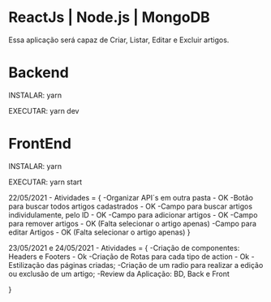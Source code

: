 # ReactJs | Node.js | MongoDB

Essa aplicação será capaz de Criar, Listar, Editar e Excluir artigos.

# Backend 
INSTALAR:
yarn 

EXECUTAR:
yarn dev

# FrontEnd
INSTALAR:
yarn 

EXECUTAR:
yarn start

22/05/2021 - Atividades = {
-Organizar API´s em outra pasta - OK
-Botão para buscar todos artigos cadastrados - OK
-Campo para buscar artigos individulamente, pelo ID - OK 
-Campo para adicionar artigos - OK
-Campo para remover artigos - OK (Falta selecionar o artigo apenas)
-Campo para editar Artigos - OK (Falta selecionar o artigo apenas)
}

23/05/2021 e 24/05/2021 - Atividades = { 
-Criação de componentes: Headers e Footers - Ok
-Criação de Rotas para cada tipo de action - Ok
-Estilização das páginas criadas;
-Criação de um radio para realizar a edição ou exclusão de um artigo;
-Review da Aplicação: BD, Back e Front

}